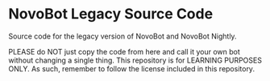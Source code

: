 # NovoBot Legacy Source Code
Source code for the legacy version of NovoBot and NovoBot Nightly.

PLEASE do NOT just copy the code from here and call it your own bot without changing a single thing. This repository is for LEARNING PURPOSES ONLY. As such, remember to follow the license included in this repository.
